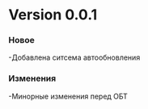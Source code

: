 # Version 0.0.1
### Новое
-Добавлена ситсема автообновления
### Изменения
-Минорные изменения перед ОБТ
